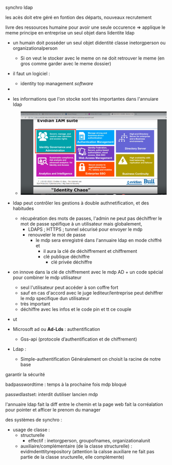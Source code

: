 synchro ldap

les acès doit etre géré en fontion des départs, nouveaux recrutement


livre des ressources humaine pour avoir une seule occurence => applique le meme principe en entreprise un seul objet dans lidentite ldap

- un humain doit posséder un seul objet didentité classe inetorgperson ou organizationalperson 
    - Si on veut le stocker avec le meme on ne doit retrouver le meme (en gros comme garder avec le meme dossier)



- il faut un logiciel : 
    - identity top management *software*
- 


- les informations que l'on stocke sont tès importantes dans l'annuiare ldap
    - ![tech_overview](./images/1_techoverview.png)    


- ldap peut contrôler les gestions à double authnetification,  et des habitudes

    - récupération des mots de passes, l'admin ne peut pas déchiffrer le mot de passe spéifique à un utilisateur mais globalement, 
        - LDAPS ; HTTPS ; tunnel sécurisé pour envoyer le mdp
        - renouveler le mot de passe 
            - le mdp sera enregistré dans l'annuaire ldap en mode chiffré et
                - il aura la clé de déchiffrement et chiffrement
                - clé publique déchiffre
                    - clé privée déchiffre


- on innove dans la clé de chiffrement avec le mdp AD + un code spécial pour combiner le mdp utilisateur
    - seul l'utilisateur peut accéder à son coffre fort
    - sauf en cas d'accord avec le juge lediteur/lentreprise peut dehiffrer le mdp specifique dun utilisateur
    - très important
    - déchiffre avec les infos et le code pin et tt ce couple





-  ut


- Microsoft ad ou **Ad-Lds** : authentification
    - 	Gss-api (protocole d’authentification et de chiffrement)    
- Ldap :
    - 	Simple-authentification
Généralement on choisit la racine de notre base


garantir la sécurité 


badpasswordtime : temps à la prochaine fois mdp bloqué

passwdlastset: interdit dutiliser lancien mdp



l'annuaire ldap fait la diff entre le chemin et la page web fait la corréalation pour pointer et afficer le prenom du manager


des systèmes de synchro : 




- usage de classe :
    - structurelle    
        - effectif : inetorgperson, groupofnames, organizationalunit
    - auxiliaire/complémentaire (de la classe structurelle) :   evidmdenttityrepository  (attention la calsse auxiliare ne fait pas partie de la classe sructurelle, elle complémente)